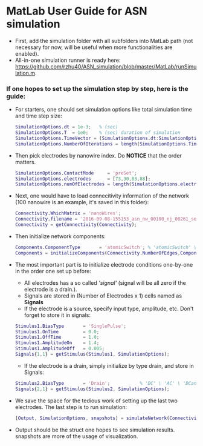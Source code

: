 # MatLab User Guide for ASN simulation
  * First, add the simulation folder with all subfolders into MatLab path (not necessary for now, will be useful when more functionalities are enabled). 
  * All-in-one simulation runner is ready here: https://github.com/rzhu40/ASN_simulation/blob/master/MatLab/runSimulation.m.

### If one hopes to set up the simulation step by step, here is the guide: 
  
  * For starters, one should set simulation options like total simulation time and time step size:

    ```matlab
    SimulationOptions.dt = 1e-3;   % (sec)
    SimulationOptions.T  = 1e0;    % (sec) duration of simulation
    SimulationOptions.TimeVector = (SimulationOptions.dt:SimulationOptions.dt:SimulationOptions.T)';
    SimulationOptions.NumberOfIterations = length(SimulationOptions.TimeVector);  
    ```

 * Then pick electrodes by nanowire index. Do **NOTICE** that the order matters.
  
    ```matlab
    SimulationOptions.ContactMode     = 'preSet'; 
    SimulationOptions.electrodes      = [73,30,83,88];
    SimulationOptions.numOfElectrodes = length(SimulationOptions.electrodes);
    ```

 * Next, one would have to load connecitivity information of the network (100 nanowire is an example, it's saved in this folder):
 
    ```matlab
    Connectivity.WhichMatrix = 'nanoWires';  
    Connectivity.filename = '2016-09-08-155153_asn_nw_00100_nj_00261_seed_042_avl_100.00_disp_10.00.mat';
    Connectivity = getConnectivity(Connectivity);
    ```
 
 * Then initialize network components:
 
    ```matlab
    Components.ComponentType       = 'atomicSwitch'; % 'atomicSwitch' \ 'memristor' \ 'resistor'
    Components = initializeComponents(Connectivity.NumberOfEdges,Components);
    ```
* The most important part is to initialize electrode conditions one-by-one in the order one set up before:
    * All electrodes has a so called *'signal'* (signal will be all zero if the electrode is a drain.).
    * Signals are stored in (Number of Electrodes x 1) cells named as **Signals**
    * If the electrode is a source, specify input type, amplitude, etc. Don't forget to store it in signals:
    ```matlab
    Stimulus1.BiasType       = 'SinglePulse';           
    Stimulus1.OnTime         = 0.0; 
    Stimulus1.OffTime        = 1.0;
    Stimulus1.AmplitudeOn    = 1.4;
    Stimulus1.AmplitudeOff   = 0.005;
    Signals{1,1} = getStimulus(Stimulus1, SimulationOptions);
    ```
    * If the electrode is a drain, simply initialize by type drain, and store in Signals:
    ```matlab
    Stimulus2.BiasType       = 'Drain';           % 'DC' \ 'AC' \ 'DCandWait' \ 'Ramp'
    Signals{2,1} = getStimulus(Stimulus2, SimulationOptions);
    ```
* We save the space for the tedious work of setting up the last two electrodes. The last step is to run simulation:
    ```matlab
    [Output, SimulationOptions, snapshots] = simulateNetwork(Connectivity, Components, Signals, SimulationOptions);
    ```
* Output should be the struct one hopes to see simulation results. snapshots are more of the usage of visualization.
